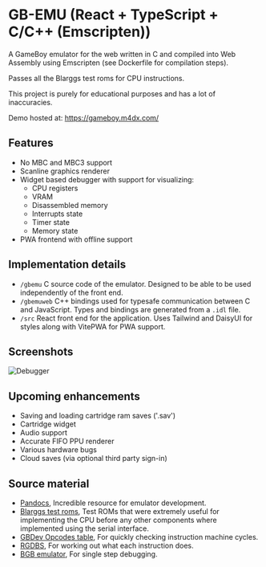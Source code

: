# GB-EMU (React + TypeScript + C/C++ (Emscripten))

A GameBoy emulator for the web written in C and compiled into Web Assembly using Emscripten (see Dockerfile for
compilation steps).

Passes all the Blarggs test roms for CPU instructions.

This project is purely for educational purposes and has a lot of inaccuracies.

Demo hosted at: https://gameboy.m4dx.com/

## Features

- No MBC and MBC3 support
- Scanline graphics renderer
- Widget based debugger with support for visualizing:
    - CPU registers
    - VRAM
    - Disassembled memory
    - Interrupts state
    - Timer state
    - Memory state
- PWA frontend with offline support

## Implementation details

- `/gbemu` C source code of the emulator. Designed to be able to be used independently of the front end.
- `/gbemuweb` C++ bindings used for typesafe communication between C and JavaScript. Types and bindings are generated
  from a `.idl` file.
- `/src` React front end for the application. Uses Tailwind and DaisyUI for styles along with VitePWA for PWA support.

## Screenshots

![Debugger](./docs/screenshot-1.PNG)

## Upcoming enhancements

- Saving and loading cartridge ram saves ('.sav')
- Cartridge widget
- Audio support
- Accurate FIFO PPU renderer
- Various hardware bugs
- Cloud saves (via optional third party sign-in)

## Source material

- [Pandocs](https://gbdev.io/pandocs), Incredible resource for emulator development.
- [Blarggs test roms](https://github.com/retrio/gb-test-roms), Test ROMs that were extremely useful for implementing the
  CPU before any other components where implemented using the serial interface.
- [GBDev Opcodes table](https://gbdev.io/gb-opcodes/optables/), For quickly checking instruction machine cycles.
- [RGDBS](https://rgbds.gbdev.io/docs/v0.9.0), For working out what each instruction does.
- [BGB emulator](https://bgb.bircd.org/), For single step debugging. 